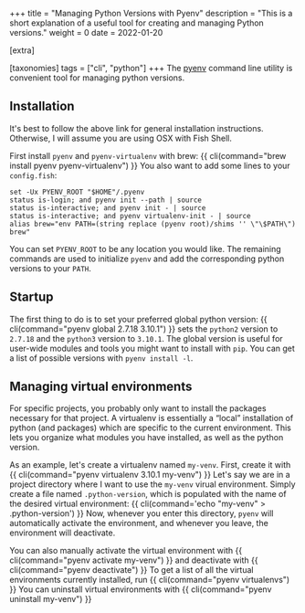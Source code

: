 +++
title = "Managing Python Versions with Pyenv"
description = "This is a short explanation of a useful tool for creating and managing Python versions."
weight = 0
date = 2022-01-20

[extra]

[taxonomies]
tags = ["cli", "python"]
+++
The [pyenv](https://github.com/pyenv/pyenv) command line utility is convenient tool for managing python versions.

## Installation
It's best to follow the above link for general installation instructions.
Otherwise, I will assume you are using OSX with Fish Shell.

First install `pyenv` and `pyenv-virtualenv` with brew:
{{ cli(command="brew install pyenv pyenv-virtualenv") }}
You also want to add some lines to your `config.fish`:
```
set -Ux PYENV_ROOT "$HOME"/.pyenv
status is-login; and pyenv init --path | source
status is-interactive; and pyenv init - | source
status is-interactive; and pyenv virtualenv-init - | source
alias brew="env PATH=(string replace (pyenv root)/shims '' \"\$PATH\") brew"
```
You can set `PYENV_ROOT` to be any location you would like.
The remaining commands are used to initialize `pyenv` and add the corresponding python versions to your `PATH`.

## Startup
The first thing to do is to set your preferred global python version:
{{ cli(command="pyenv global 2.7.18 3.10.1") }}
sets the `python2` version to `2.7.18` and the `python3` version to `3.10.1`.
The global version is useful for user-wide modules and tools you might want to install with `pip`.
You can get a list of possible versions with `pyenv install -l`.

## Managing virtual environments
For specific projects, you probably only want to install the packages necessary for that project.
A virtualenv is essentially a <q>local</q> installation of python (and packages) which are specific to the current environment.
This lets you organize what modules you have installed, as well as the python version.

As an example, let's create a virtualenv named `my-venv`.
First, create it with
{{ cli(command="pyenv virtualenv 3.10.1 my-venv") }}
Let's say we are in a project directory where I want to use the `my-venv` virual environment.
Simply create a file named `.python-version`, which is populated with the name of the desired virtual environment:
{{ cli(command='echo "my-venv" > .python-version') }}
Now, whenever you enter this directory, `pyenv` will automatically activate the environment, and whenever you leave, the environment will deactivate.

You can also manually activate the virtual environment with
{{ cli(command="pyenv activate my-venv") }}
and deactivate with
{{ cli(command="pyenv deactivate") }}
To get a list of all the virtual environments currently installed, run
{{ cli(command="pyenv virtualenvs") }}
You can uninstall virtual environments with
{{ cli(command="pyenv uninstall my-venv") }}
